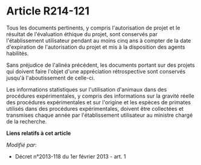 # Article R214-121

Tous les documents pertinents, y compris l'autorisation de projet et le résultat de l'évaluation éthique du projet, sont
conservés par l'établissement utilisateur pendant au moins cinq ans à compter de la date d'expiration de l'autorisation du
projet et mis à la disposition des agents habilités. 

Sans préjudice de l'alinéa précédent, les documents portant sur des projets qui doivent faire l'objet d'une appréciation
rétrospective sont conservés jusqu'à l'aboutissement de celle-ci. 

Les informations statistiques sur l'utilisation d'animaux dans des procédures expérimentales, y compris des informations sur
la gravité réelle des procédures expérimentales et sur l'origine et les espèces de primates utilisés dans des procédures
expérimentales, doivent être collectées et transmises chaque année par l'établissement utilisateur au ministre chargé de la
recherche.

**Liens relatifs à cet article**

_Modifié par_:

  - Décret n°2013-118 du 1er février 2013 - art. 1
